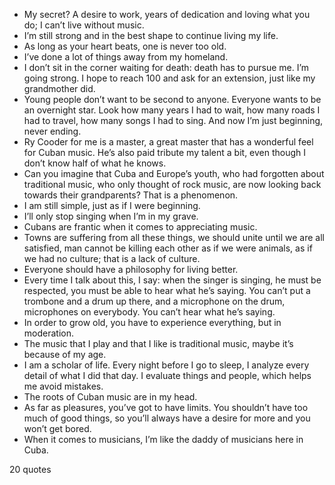  - My secret? A desire to work, years of dedication and loving what you do; I can’t live without music.
 - I’m still strong and in the best shape to continue living my life.
 - As long as your heart beats, one is never too old.
 - I’ve done a lot of things away from my homeland.
 - I don’t sit in the corner waiting for death: death has to pursue me. I’m going strong. I hope to reach 100 and ask for an extension, just like my grandmother did.
 - Young people don’t want to be second to anyone. Everyone wants to be an overnight star. Look how many years I had to wait, how many roads I had to travel, how many songs I had to sing. And now I’m just beginning, never ending.
 - Ry Cooder for me is a master, a great master that has a wonderful feel for Cuban music. He’s also paid tribute my talent a bit, even though I don’t know half of what he knows.
 - Can you imagine that Cuba and Europe’s youth, who had forgotten about traditional music, who only thought of rock music, are now looking back towards their grandparents? That is a phenomenon.
 - I am still simple, just as if I were beginning.
 - I’ll only stop singing when I’m in my grave.
 - Cubans are frantic when it comes to appreciating music.
 - Towns are suffering from all these things, we should unite until we are all satisfied, man cannot be killing each other as if we were animals, as if we had no culture; that is a lack of culture.
 - Everyone should have a philosophy for living better.
 - Every time I talk about this, I say: when the singer is singing, he must be respected, you must be able to hear what he’s saying. You can’t put a trombone and a drum up there, and a microphone on the drum, microphones on everybody. You can’t hear what he’s saying.
 - In order to grow old, you have to experience everything, but in moderation.
 - The music that I play and that I like is traditional music, maybe it’s because of my age.
 - I am a scholar of life. Every night before I go to sleep, I analyze every detail of what I did that day. I evaluate things and people, which helps me avoid mistakes.
 - The roots of Cuban music are in my head.
 - As far as pleasures, you’ve got to have limits. You shouldn’t have too much of good things, so you’ll always have a desire for more and you won’t get bored.
 - When it comes to musicians, I’m like the daddy of musicians here in Cuba.

20 quotes